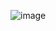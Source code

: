 ![image](https://github.com/xisadias/diagrama-classe-celular/assets/109560725/3cc04643-af87-4945-a7be-34d054b014b2)
